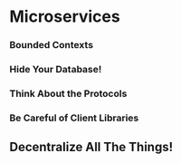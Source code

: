 # Microservices

### Bounded Contexts

### Hide Your Database!

### Think About the Protocols

### Be Careful of Client Libraries

## Decentralize All The Things!